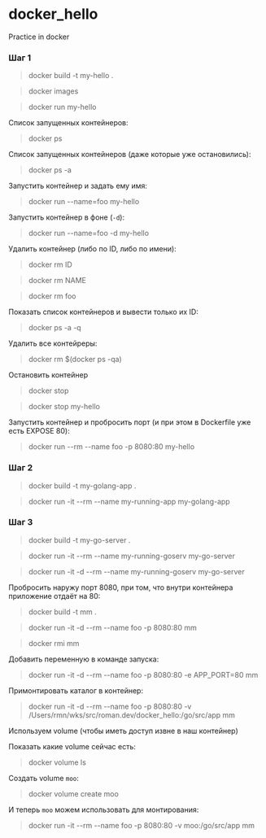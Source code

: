 # docker_hello
Practice in docker

### Шаг 1
> docker build -t my-hello .

> docker images

> docker run my-hello

Cписок запущенных контейнеров:
> docker ps

Cписок запущенных контейнеров (даже которые уже остановились):
> docker ps -a

Запустить контейнер и задать ему имя:
> docker run --name=foo my-hello

Запустить контейнер в фоне (`-d`):
> docker run --name=foo -d my-hello

Удалить контейнер (либо по ID, либо по имени):
> docker rm ID

> docker rm NAME

> docker rm foo

Показать список контейнеров и вывести только их ID:
> docker ps -a -q

Удалить все контейреры:
> docker rm $(docker ps -qa)

Остановить контейнер
> docker stop <NAME>

> docker stop my-hello

Запустить контейнер и пробросить порт (и при этом в Dockerfile уже есть EXPOSE 80):
> docker run --rm --name foo -p 8080:80 my-hello

### Шаг 2

> docker build -t my-golang-app .

> docker run -it --rm --name my-running-app my-golang-app

### Шаг 3

> docker build -t my-go-server .

> docker run -it    --rm --name my-running-goserv my-go-server

> docker run -it -d --rm --name my-running-goserv my-go-server


Пробросить наружу порт 8080, при том, что внутри контейнера приложение отдаёт на 80:
> docker build -t mm .

> docker run -it -d --rm --name foo -p 8080:80 mm

> docker rmi mm

Добавить переменную в команде запуска:
> docker run -it -d --rm --name foo -p 8080:80 -e APP_PORT=80 mm

Примонтировать каталог в контейнер:
> docker run -it -d --rm --name foo -p 8080:80 -v /Users/rmn/wks/src/roman.dev/docker_hello:/go/src/app mm

Используем volume (чтобы иметь доступ извне в наш контейнер)

Показать какие volume сейчас есть:
> docker volume ls

Создать volume `moo`:
> docker volume create moo

И теперь `moo` можем использовать для монтирования:
> docker run -it --rm --name foo -p 8080:80 -v moo:/go/src/app mm

